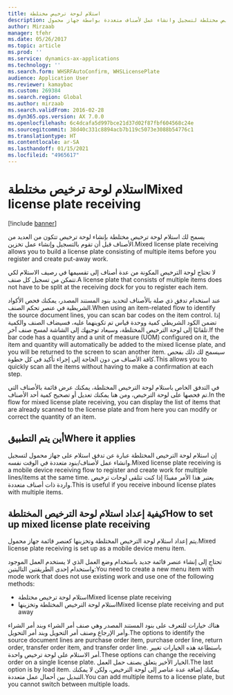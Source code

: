 ```yaml
---
title: استلام لوحة ترخيص مختلطة
description: يصف هذا الموضوع كيفية استخدام استلام لوحة ترخيص مختلطة‬ لتسجيل وانشاء عمل لأصناف متعددة بواسطة جهاز محمول.
author: Mirzaab
manager: tfehr
ms.date: 05/26/2017
ms.topic: article
ms.prod: ''
ms.service: dynamics-ax-applications
ms.technology: ''
ms.search.form: WHSRFAutoConfirm, WHSLicensePlate
audience: Application User
ms.reviewer: kamaybac
ms.custom: 269384
ms.search.region: Global
ms.author: mirzaab
ms.search.validFrom: 2016-02-28
ms.dyn365.ops.version: AX 7.0.0
ms.openlocfilehash: 6c4dcafa5d997bce21d37d02f87fbf604568c24e
ms.sourcegitcommit: 38d40c331c8894acb7b119c5073e3088b54776c1
ms.translationtype: HT
ms.contentlocale: ar-SA
ms.lasthandoff: 01/15/2021
ms.locfileid: "4965617"
---
```

# <a name="mixed-license-plate-receiving"></a><span data-ttu-id="0882b-103">استلام لوحة ترخيص مختلطة</span><span class="sxs-lookup"><span data-stu-id="0882b-103">Mixed license plate receiving</span></span>

[!include [banner](../includes/banner.md)]

<span data-ttu-id="0882b-104">يسمح لك استلام لوحة ترخيص مختلطة بإنشاء لوحة ترخيص تتكون من العديد من الأصناف قبل أن تقوم بالتسجيل وإنشاء عمل تخزين.</span><span class="sxs-lookup"><span data-stu-id="0882b-104">Mixed license plate receiving allows you to build a license plate consisting of multiple items before you register and create put-away work.</span></span> 

<span data-ttu-id="0882b-105">لا تحتاج لوحة الترخيص المكونة من عدة أصناف إلى تقسيمها في رصيف الاستلام لكي تتمكن من تسجيل كل صنف.</span><span class="sxs-lookup"><span data-stu-id="0882b-105">A license plate that consists of multiple items does not have to be split at the receiving dock for you to register each item.</span></span> 

<span data-ttu-id="0882b-106">عند استخدام تدفق ذي صلة بالأصناف لتحديد بنود المستند المصدر، يمكنك فحص الأكواد الشريطية في عنصر تحكم الصنف.</span><span class="sxs-lookup"><span data-stu-id="0882b-106">When using an item-related flow to identify the source document lines, you can scan bar codes on the item control.</span></span> <span data-ttu-id="0882b-107">إذا تضمن الكود الشريطي كمية ووحدة قياس تم تكوينهما عليه، فسيضاف الصنف والكمية تلقائيًا إلى لوحة الترخيص المختلطة، وسيعاد توجيهك إلى الشاشة لمسح صنف آخر.</span><span class="sxs-lookup"><span data-stu-id="0882b-107">If the bar code has a quantity and a unit of measure (UOM) configured on it, the item and quantity will automatically be added to the mixed license plate, and you will be returned to the screen to scan another item.</span></span> <span data-ttu-id="0882b-108">سيسمح لك ذلك بفحص كافة الأصناف من دون الحاجة إلى إجراء تأكيد في كل خطوة.</span><span class="sxs-lookup"><span data-stu-id="0882b-108">This allows you to quickly scan all the items without having to make a confirmation at each step.</span></span> 

<span data-ttu-id="0882b-109">في التدفق الخاص باستلام لوحة الترخيص المختلطة، يمكنك عرض قائمة بالأصناف التي تم فحصها على لوحة الترخيص، ومن هنا يمكنك تعديل أو تصحيح كمية أحد الأصناف.</span><span class="sxs-lookup"><span data-stu-id="0882b-109">In the flow for mixed license plate receiving, you can display the list of items that are already scanned to the license plate and from here you can modify or correct the quantity of an item.</span></span>

## <a name="where-it-applies"></a><span data-ttu-id="0882b-110">أين يتم التطبيق</span><span class="sxs-lookup"><span data-stu-id="0882b-110">Where it applies</span></span>

<span data-ttu-id="0882b-111">إن استلام لوحة الترخيص المختلطة‬ عبارة عن تدفق استلام على جهاز محمول لتسجيل وانشاء عمل لأصناف/بنود متعددة في الوقت نفسه.</span><span class="sxs-lookup"><span data-stu-id="0882b-111">Mixed license plate receiving is a mobile device receiving flow to register and create work for multiple lines/items at the same time.</span></span> <span data-ttu-id="0882b-112">يعتبر هذا الأمر مفيدًا إذا كنت تتلقى لوحات ترخيص واردة ذات أصناف متعددة.</span><span class="sxs-lookup"><span data-stu-id="0882b-112">This is useful if you receive inbound license plates with multiple items.</span></span> 

## <a name="how-to-set-up-mixed-license-plate-receiving"></a><span data-ttu-id="0882b-113">كيفية إعداد استلام ‏‫لوحة الترخيص‬ المختلطة</span><span class="sxs-lookup"><span data-stu-id="0882b-113">How to set up mixed license plate receiving</span></span>
<span data-ttu-id="0882b-114">يتم إعداد استلام ‏‫لوحة الترخيص‬ المختلطة وتخزينها كعنصر قائمة جهاز محمول.</span><span class="sxs-lookup"><span data-stu-id="0882b-114">Mixed license plate receiving is set up as a mobile device menu item.</span></span>

<span data-ttu-id="0882b-115">تحتاج إلى إنشاء عنصر قائمة جديد باستخدام وضع العمل الذي لا يستخدم العمل الموجود واستخدام إحدى الطريقتين التاليتين:</span><span class="sxs-lookup"><span data-stu-id="0882b-115">You need to create a new menu item with mode work that does not use existing work and use one of the following methods:</span></span>

- <span data-ttu-id="0882b-116">استلام لوحة ترخيص مختلطة</span><span class="sxs-lookup"><span data-stu-id="0882b-116">Mixed license plate receiving</span></span>
- <span data-ttu-id="0882b-117">استلام ‏‫لوحة الترخيص‬ المختلطة وتخزينها</span><span class="sxs-lookup"><span data-stu-id="0882b-117">Mixed license plate receiving and put away</span></span>

<span data-ttu-id="0882b-118">هناك خيارات للتعرف على بنود المستند المصدر وهي صنف أمر الشراء وبند أمر الشراء وأمر الإرجاع‬ وصنف أمر التحويل‬ وبند أمر التحويل.</span><span class="sxs-lookup"><span data-stu-id="0882b-118">The options to identify the source document lines are purchase order item, purchase order line, return order, transfer order item, and transfer order line.</span></span> <span data-ttu-id="0882b-119">باستطاعة هذه الخيارات تغيير أمر الاستلام على لوحة ترخيص واحدة.</span><span class="sxs-lookup"><span data-stu-id="0882b-119">These options can change the receiving order on a single license plate.</span></span> <span data-ttu-id="0882b-120">الخيار الأخير يتعلق بصنف حمل العمل.</span><span class="sxs-lookup"><span data-stu-id="0882b-120">The last option is by load item.</span></span> <span data-ttu-id="0882b-121">يمكنك إضافة عدة عناصر إلى لوحة الترخيص، ولكن لا يمكنك التبديل بين أحمال عمل متعددة.</span><span class="sxs-lookup"><span data-stu-id="0882b-121">You can add multiple items to a license plate, but you cannot switch between multiple loads.</span></span>
